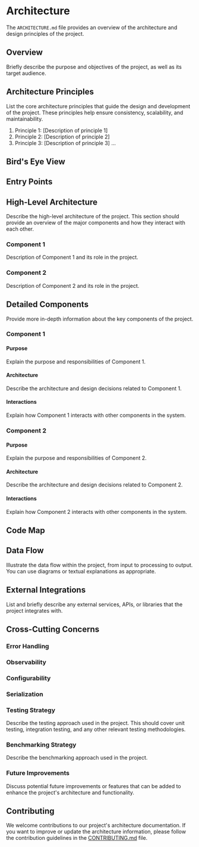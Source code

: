 # Architecture

The `ARCHITECTURE.md` file provides an overview of the architecture and design principles of the project.

## Overview

Briefly describe the purpose and objectives of the project, as well as its target audience.

## Architecture Principles

List the core architecture principles that guide the design and development of the project. These principles help ensure consistency, scalability, and maintainability.

1. Principle 1: [Description of principle 1]
2. Principle 2: [Description of principle 2]
3. Principle 3: [Description of principle 3]
   ...

## Bird's Eye View

## Entry Points

## High-Level Architecture

Describe the high-level architecture of the project. This section should provide an overview of the major components and how they interact with each other.

### Component 1

Description of Component 1 and its role in the project.

### Component 2

Description of Component 2 and its role in the project.

## Detailed Components

Provide more in-depth information about the key components of the project.

### Component 1

#### Purpose

Explain the purpose and responsibilities of Component 1.

#### Architecture

Describe the architecture and design decisions related to Component 1.

#### Interactions

Explain how Component 1 interacts with other components in the system.

### Component 2

#### Purpose

Explain the purpose and responsibilities of Component 2.

#### Architecture

Describe the architecture and design decisions related to Component 2.

#### Interactions

Explain how Component 2 interacts with other components in the system.

## Code Map

## Data Flow

Illustrate the data flow within the project, from input to processing to output. You can use diagrams or textual explanations as appropriate.

## External Integrations

List and briefly describe any external services, APIs, or libraries that the project integrates with.

## Cross-Cutting Concerns

### Error Handling

### Observability

### Configurability

### Serialization

### Testing Strategy

Describe the testing approach used in the project. This should cover unit testing, integration testing, and any other relevant testing methodologies.

### Benchmarking Strategy

Describe the benchmarking approach used in the project.

### Future Improvements

Discuss potential future improvements or features that can be added to enhance the project's architecture and functionality.

## Contributing

We welcome contributions to our project's architecture documentation. If you want to improve or update the architecture information, please follow the contribution guidelines in the [CONTRIBUTING.md](link-to-contributing-file) file.
